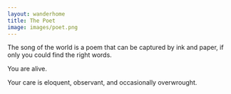 ```yaml
---
layout: wanderhome
title: The Poet
image: images/poet.png
---
```


The song of the world is a poem that can be captured by ink and paper, if only you could find the right words.

You are alive.

Your care is eloquent,
observant, and occasionally
overwrought.
